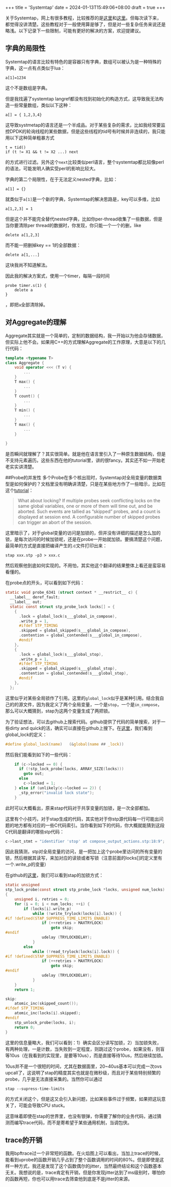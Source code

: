 +++
title = 'Systemtap'
date = 2024-01-13T15:49:06+08:00
draft = true
+++


关于Systemtap，网上有很多教程，比较推荐的是[这里](https://sourceware.org/systemtap/langref.pdf)和[这里](https://access.redhat.com/documentation/en-us/red_hat_enterprise_linux/7/pdf/systemtap_beginners_guide/red_hat_enterprise_linux-7-systemtap_beginners_guide-en-us.pdf)。但每次读下来，都觉得没讲清楚。这些教程对于一般使用算是够了，但是对一些复杂任务来说还是略浅。以下记录下一些限制，可能有更好的解决的方案，欢迎提建议。

## 字典的局限性
Systemtap的语言比较有特色的是容器只有字典，数组可以被认为是一种特殊的字典，这一点有点类似于lua：

```
a[1]=1234
```
这个不是数组是字典。

但是我找遍了systemtap langref都没有找到初始化的构造方式，这导致我无法构造一些常量数组，类似以下这种：

```
a[] = { 1,2,3,4}
```
这导致systmetap的语言还是一个半成品。对于某些复杂的需求，比如我经常要监控DPDK的轮询线程的某些数据，但是这些线程的tid号有时候并非连续的，我只能用以下这种简单粗暴方式

```
t = tid()
if (t != X1 && t != X2 ...) next
```
的方式进行过滤。另外这个`next`比较类似perl语言，整个systemtap都比较像perl的语法，可能发明人确实受perl的影响比较大。

字典的第二个局限性，在于无法定义nested字典，比如：

```
a[1] = {}
```
就类似于`a[1]`是一个新的字典，Systemtap的解决思路是，key可以多维，比如
```
a[1,2,3] = 1
```
但是这个并不能完全替代nested字典，比如你per-thread收集了一些数据，但是当你要清除per thread的数据时，你发现，你只能一个一个的删，like

```
delete a[1,2,3]
```
而不能一把删掉key == 1的全部数据：
```
delete a[1,...]
```
这块我尚不知道解法。

因此我的解决方案式，使用一个timer，每隔一段时间

```
probe timer.s(1) {
	delete a
}
```

，即把`a`全部清除掉。



## 对Aggregate的理解

Aggregate其实就是一个简单的，定制的数据结构，我一开始以为他会存储数据，但实际上他不会。如果用C++的方式理解Aggregate的工作原理，大意是以下的几行代码：

```c++
template <typename T>
class Aggregate {
	void operator <<< (T v) {
		...
	}
	T max() {
		...
	}
	T count() {
		...
	}
	T min() {
		...
	}
	T max() {
		...
	}
	
}
```

是否瞬间就理解了？其实很简单。就是他在语言里引入了一种原生数据结构，但是不支持元素遍历。这些东西在他的tutorial里，讲的很fancy。其实还不如一开始老老实实讲清楚。

##Probe的并发性
多个Probe在多个核出现时，Systemtap对全局变量的数据类型是如何保护的？文档里没有明确讲清楚，只是在某些地方作了一些暗示，比如在这个[tutorial](https://access.redhat.com/documentation/en-us/red_hat_enterprise_linux/7/pdf/systemtap_beginners_guide/red_hat_enterprise_linux-7-systemtap_beginners_guide-en-us.pdf)：

>What about locking? If multiple probes seek conflicting locks on the same global variables, one or more of them will time out, and be aborted. Such events are tallied as “skipped” probes, and a count is displayed at session end. A configurable number of skipped probes can trigger an abort of the session.

这里暗示了，对于global变量的访问是加锁的，但并没有详细的描述是怎么加的锁，是每次访问的时候加锁呢，还是在probe一开始就加锁。要搞清楚这个问题，最简单的方式是直接把编译产生的.c文件打印出来：

```
stap xxx.stp -p3 > xxx.c
```
然后观察他到底如何实现的。不用怕，其实他这个翻译的结果整体上看还是蛮容易看懂的。

在probe点的开头，可以看到如下代码：

```C
static void probe_6341 (struct context * __restrict__ c) {
  __label__ deref_fault;
  __label__ out;
  static const struct stp_probe_lock locks[] = {
    {
      .lock = global_lock(s___global_in_compose),
      .write_p = 1,
      #ifdef STP_TIMING
      .skipped = global_skipped(s___global_in_compose),
      .contention = global_contended(s___global_in_compose),
      #endif
    },
    {
      .lock = global_lock(s___global_stop),
      .write_p = 1,
      #ifdef STP_TIMING
      .skipped = global_skipped(s___global_stop),
      .contention = global_contended(s___global_stop),
      #endif
    },
  };
```

这里似乎对某些全局锁作了引用。这里的`global_lock`似乎是某种引用。结合我自己的的源文件，因为我定义了两个全局变量，一个是`stop`，一个是`in_compose`，那么可以大概猜到，stap为这两个变量生成了两把锁。

为了验证想法，可以去github上搜索代码。github提供了代码的简单搜索，对于一些dirty and quick的活，确实可以直接在github上搜下。在[这里](https://github.com/groleo/systemtap/blob/bd23cd846d787b59183d6d6a91046c1fe4cb3dc3/runtime/linux/common_session_state.h#L51)，我们看到global_lock的定义：
 
```C
#define global_lock(name)	(&global(name ## _lock)) 
```

然后我们能看到如下的一些代码：

```C
    if (c->locked == 0) {
      if (!stp_lock_probe(locks, ARRAY_SIZE(locks)))
        goto out;
      else
        c->locked = 1;
    } else if (unlikely(c->locked == 2)) {
      _stp_error("invalid lock state");
    }
```

此时可以大概看出，原来stap代码对于共享变量的加锁，是一次全部都加。

这里有个小技巧，对于stap生成的代码，其实他对于你stp源代码每一行可能出问题的地方都有对应的一些C代码索引。当你看到如下的代码，你大概就能猜到这段C代码是翻译的哪些stp代码：

```C
c->last_stmt = "identifier 'stop' at compose_output_actions.stp:18:9";
```

因此我猜测，stp对全局变量的访问，是一把加上这个probe里访问的所有变量的锁，然后根据其读写，来加对应的读锁或者写锁（注意前面的locks[]的定义里有一个.write_p的变量）

在github的[这里](https://github.com/groleo/systemtap/blob/bd23cd846d787b59183d6d6a91046c1fe4cb3dc3/runtime/linux/probe_lock.h#L43)，我们可以看到stap的加锁方式：

```C
static unsigned
stp_lock_probe(const struct stp_probe_lock *locks, unsigned num_locks)
{
	unsigned i, retries = 0;
	for (i = 0; i < num_locks; ++i) {
		if (locks[i].write_p)
			while (!write_trylock(locks[i].lock)) {
#if !defined(STAP_SUPPRESS_TIME_LIMITS_ENABLE)
				if (++retries > MAXTRYLOCK)
					goto skip;
#endif
				udelay (TRYLOCKDELAY);
			}
		else
			while (!read_trylock(locks[i].lock)) {
#if !defined(STAP_SUPPRESS_TIME_LIMITS_ENABLE)
				if (++retries > MAXTRYLOCK)
					goto skip;
#endif
				udelay (TRYLOCKDELAY);
			}
	}
	return 1;

skip:
	atomic_inc(skipped_count());
#ifdef STP_TIMING
	atomic_inc(locks[i].skipped);
#endif
	stp_unlock_probe(locks, i);
	return 0;
}
```

这里的信息量略大，我们可以看到：1）确实会区分读写加锁，2）当加锁失败，有两种处理，一是计数，当失败到一定程度，则跳过这个probe，如果没有，则盲等10us（在我看到的实现里，是要等10us），而是直接等待10us，然后继续加锁。

10us并不是一个很短的时间，尤其在数据面里，20~40us基本可以完成一次ovs upcall了，这说明了stap的精度其实也就是在微秒级，而且对于某些特别频繁的probe，几乎是无法直接采集的。当然你可以通过
```
stap --supress-time-limits
```
的方式关闭这个，但是这又会引入新问题，比如某些事件过于频繁，如果把这玩意关了，可能会导致CPU stuck。

这意味着即使在stap的世界里，也没有银弹，你需要了解你的业务代码，通过猜测而编写trace代码，而不是寄希望于某些通用机制，当调包侠。

## trace的开销

我用bpftrace过一个非常短的函数。在火焰图上可以看出，当加上trace的时候，能看到uprobe的函数开销几乎占到了整个函数调用的时间的80%。但是即使是这样一种方式，我还是发现了这个函数偶尔的jitter，当然最终结论和这个函数基本无关。我想说的是，trace肯定有开销，但是你发现jitter达到了ms级别时，哪怕你的函数再短，你也可以用trace去筛查他到底是不是jitter的来源。
